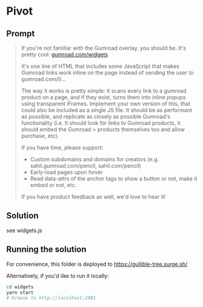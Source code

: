# Pivot

## Prompt

> If you're not familiar with the Gumroad overlay, you should be. It's pretty cool: [gumroad.com/widgets](http://gumroad.com/widgets)
>
> It's one line of HTML that includes some JavaScript that makes Gumroad links work inline on the page instead of sending the user to gumroad.com/l/...
>
> The way it works is pretty simple: it scans every link to a gumroad product on a page, and if they exist, turns them into inline popups using transparent iFrames. Implement your own version of this, that could also be included as a single JS file. It should be as performant as possible, and replicate as closely as possible Gumroad's functionality (i.e. It should look for links to Gumroad products, it should embed the Gumroad > products themselves too and allow purchase, etc).
>
> If you have time, please support:
>
> - Custom subdomains and domains for creators (e.g. sahil.gumroad.com/pencil, sahil.com/pencil)
> - Early-load pages upon hover
> - Read data-attrs of the anchor tags to show a button or not, make it embed or not, etc.
>
> If you have product feedback as well, we'd love to hear it!

## Solution

see widgets.js

## Running the solution

For convenience, this folder is deployed to https://gullible-tree.surge.sh/

Alternatively, if you'd like to run it locally:

```sh
cd widgets
yarn start
# browse to http://localhost:2001
```
